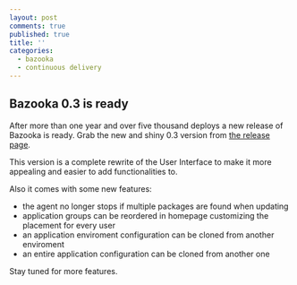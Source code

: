 ```yaml
---
layout: post
comments: true
published: true
title: ''
categories:
  - bazooka
  - continuous delivery
---
```

## Bazooka 0.3 is ready

After more than one year and over five thousand deploys a new release of Bazooka is ready. Grab the new and shiny 0.3 version from [the release page](https://github.com/BazookaDeploy/Bazooka/releases/tag/0.3).

This version is a complete rewrite of the User Interface to make it more appealing and easier to add functionalities to. 

Also it comes with some new features:

- the agent no longer stops if multiple packages are found when updating
- application groups can be reordered in homepage customizing the placement for every user
- an application enviroment configuration can be cloned from another enviroment
- an entire application configuration can be cloned from another one

Stay tuned for more features.

